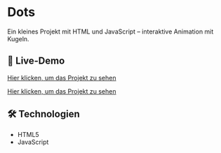# Dots

Ein kleines Projekt mit HTML und JavaScript – interaktive Animation mit Kugeln.

## 🔗 Live-Demo  
[Hier klicken, um das Projekt zu sehen](https://derlangsamealex.github.io/Dots/Dots.html)

[Hier klicken, um das Projekt zu sehen](https://derlangsamealex.github.io/Dots/Dots%202.html)

## 🛠️ Technologien  
- HTML5   
- JavaScript
